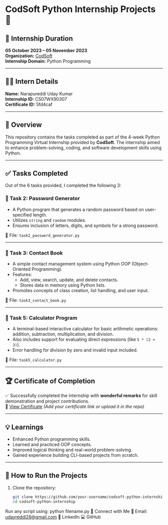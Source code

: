 # CodSoft Python Internship Projects 🐍

## 📅 Internship Duration
**05 October 2023 – 05 November 2023**  
**Organization:** [CodSoft](https://www.codsoft.in/)  
**Internship Domain:** Python Programming

---

## 🧑‍💻 Intern Details

**Name:** Narapureddi Uday Kumar  
**Internship ID:** CS07WX90307  
**Certificate ID:** 5fd4caf

---

## 📝 Overview

This repository contains the tasks completed as part of the 4-week Python Programming Virtual Internship provided by **CodSoft**. The internship aimed to enhance problem-solving, coding, and software development skills using Python.

---

## ✅ Tasks Completed

Out of the 6 tasks provided, I completed the following 3:

### 🔢 Task 2: Password Generator
- A Python program that generates a random password based on user-specified length.
- Utilizes `string` and `random` modules.
- Ensures inclusion of letters, digits, and symbols for a strong password.

📁 File: `task2_password_generator.py`

---

### 📇 Task 3: Contact Book
- A simple contact management system using Python OOP (Object-Oriented Programming).
- Features:
  - Add, view, search, update, and delete contacts.
  - Stores data in memory using Python lists.
- Promotes concepts of class creation, list handling, and user input.

📁 File: `task3_contact_book.py`

---

### 🧮 Task 5: Calculator Program
- A terminal-based interactive calculator for basic arithmetic operations: addition, subtraction, multiplication, and division.
- Also includes support for evaluating direct expressions (like `5 * (2 + 3)`).
- Error handling for division by zero and invalid input included.

📁 File: `task5_calculator.py`

---

## 🏆 Certificate of Completion

✅ Successfully completed the internship with **wonderful remarks** for skill demonstration and project contributions.  
📜 [View Certificate](#) *(Add your certificate link or upload it in the repo)*

---

## 💡 Learnings

- Enhanced Python programming skills.
- Learned and practiced OOP concepts.
- Improved logical thinking and real-world problem-solving.
- Gained experience building CLI-based projects from scratch.

---

## 🚀 How to Run the Projects

1. Clone the repository:
   ```bash
   git clone https://github.com/your-username/codsoft-python-internship.git
   cd codsoft-python-internship

Run any script using:
python filename.py
🔗 Connect with Me
📧 Email: udayreddi28@gmail.com
💼 LinkedIn
💻 GitHub

